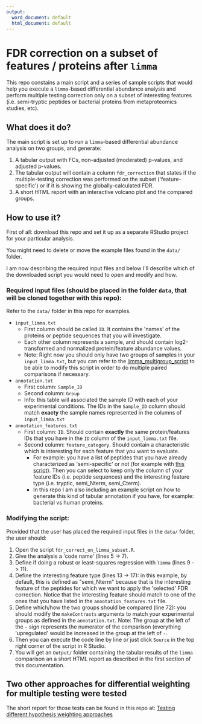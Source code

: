 ```yaml
---
output:
  word_document: default
  html_document: default
---
```

# FDR correction on a subset of features / proteins after `limma`

This repo constains a main script and a series of sample scripts that would help you execute a `limma`-based differential abundance analysis and perform multiple testing correction only on a subset of interesting features (i.e. semi-tryptic peptides or bacterial proteins from metaproteomics studies, etc). 

## What does it do?

The main script is set up to run a `limma`-based differential abundance analysis on two groups, and generate: 

1. A tabular output with FCs, non-adjusted (moderated) p-values,  and adjusted p-values.
2. The tabular output will contain a column `fdr_correction` that states if the multiple-testing correction was performed on the subset ('feature-specific') or if it is showing the globally-calculated FDR.
3. A short HTML report with an interactive volcano plot and the compared groups.

## How to use it?

First of all: download this repo and set it up as a separate RStudio project for your particular analysis.

You might need to delete or move the example files found in the `data/` folder.

I am now describing the required input files and below I'll describe which of the downloaded script you would need to open and modify and how.

### Required input files (should be placed in the folder `data`, that will be cloned together with this repo):

Refer to the `data/` folder in this repo for examples.

* `input_limma.txt`
  * First column should be called `ID`. It contains the 'names' of the proteins or peptide sequences that you will investigate.
  * Each other column represents a sample, and should contain log2-transformed and normalized protein/feature abundance values.
  * Note: Right now you should only have two groups of samples in your `input_limma.txt`, but you can refer to the [limma_multigroup_script](https://github.com/MiguelCos/limma_multi_group) to be able to modify this script in order to do multiple paired comparisons if necessary.
* `annotation.txt`
  * First column: `Sample_ID`
  * Second column: `Group`
  * Info: this table will associated the sample ID with each of your experimental conditions. The IDs in the `Sample_ID` column should match __exacty__ the sample names represented in the columns of `input_limma.txt`
* `annotation_features.txt`
  * First column: `ID`. Should contain __exactly__ the same protein/features IDs that you have in the `ID` column of the `input_limma.txt` file.
  * Second column: `feature_category`. Should contain a characteristic which is interesting for each feature that you want to evaluate.
    * For example: you have a list of peptides that you have already characterized as 'semi-specific' or not (for example with [this script](https://github.com/MiguelCos/mapping_peptides_to_proteins_from_fasta_file)). Then you can select to keep only the column of your feature IDs (i.e. peptide sequences) and the interesting feature type (i.e. tryptic, semi_Nterm, semi_Cterm).
    * In this repo I am also including an example script on how to generate this kind of tabular annotation if you have, for example: bacterial vs human proteins.

### Modifying the script:  

Provided that the user has placed the required input files in the `data/` folder, the user should:

1. Open the script `fdr_correct_on_limma_subset.R`.
2. Give the analysis a 'code name' (lines 5 -> 7).
3. Define if doing a robust or least-squares regression with `limma` (lines 9 -> 11).
4. Define the interesting feature type (lines 13 -> 17): in this example, by default, this is defined as "semi_Nterm" because that is the interesting feature of the peptides for which we want to apply the 'selected' FDR correction. Notice that the interesting feature should match to one of the ones that you have listed in the `annotation_features.txt` file. 
5. Define which/how the two groups should be compared (line 72): you should modify the `makeContrasts` arguments to match your experimental groups as defined in the `annotation.txt`. Note: The group at the left of the `-` sign represents the numerator of the comparison (everything 'upregulated' would be increased in the group at the left of `-`.
6. Then you can execute the code line by line or just click `Source` in the top right corner of the script in R Studio.
7. You will get an `Output/` folder containing the tabular results of the `limma` comparison an a short HTML report as described in the first section of this documentation.  

## Two other approaches for differential weighting for multiple testing were tested

The short report for those tests can be found in this repo at: [Testing different hypothesis weighting approaches](https://github.com/MiguelCos/limma_FDR_on_feature_subset/blob/main/Rmds/test_fdr_correction_approaches_semi_tryptic_peptides_tmt16plex_dataset.md#distribution-of-adjusted-p-values-per-approach)





